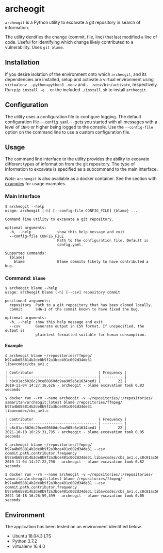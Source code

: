 # archeogit

`archeogit` is a Python utility to excavate a git repository in search of information.

The utility dentifies the change (commit, file, line) that last modified a line of code. Useful for identifying which change likely contributed to a vulnerability. Uses `git blame`.

## Installation

If you desire isolation of the environment onto which `archeogit`, and its dependencies are installed, setup and activate a virtual environment using `virtualenv --python=python3 .venv` and `. .venv/bin/activate`, respectively. Run `pip install -e .` or the included `./install.sh` to install `archeogit`.

## Configuration

The utility uses a configuration file to configure logging. The default configuration file---`config.yaml`---gets you started with all messages with a level of `INFO` or higher being logged to the console. Use the `--config-file` option on the command line to use a custom configuration file.

## Usage

The command line interface to the utility provides the ability to excavate different types of information from the git repository. The type of information to excavate is specified as a subcommand to the main interface.


*Note*: `archeogit` is also available as a docker container. See the section with [examples](#example) for usage examples.

### Main Interface

```
$ archeogit --help
usage: archeogit [-h] [--config-file CONFIG_FILE] {blame} ...

Command line utility to excavate a git repository.

optional arguments:
  -h, --help            show this help message and exit
  --config-file CONFIG_FILE
                        Path to the configuration file. Default is
                        config.yaml.

Supported Commands:
  {blame}
    blame               Blame commits likely to have contributed a bug.
```

### Command: `blame`

```
$ archeogit blame --help
usage: archeogit blame [-h] [--csv] repository commit

positional arguments:
  repository  Path to a git repository that has been cloned locally.
  commit      SHA-1 of the commit known to have fixed the bug.

optional arguments:
  -h, --help  show this help message and exit
  --csv       Generate output in CSV format. If unspecified, the output is
              plaintext formatted suitable for human consumption.
```

#### Example

```
$ archeogit blame ~/repositories/ffmpeg/ b97a4b658814b2de8b9f2a3bce491c002d34de31
libavcodec/cbs_av1.c

| Contributor                              | Frequency |
| ---------------------------------------- | --------- |
| c8c81ac5026c20ce60860dc9aa905e5e1634bed1 |        22 |
2019-11-04 14:27:18,626 - archeogit - blame excavation took 0.83 seconds

$ docker run --rm --name archeogit -v ~/repositories/:/repositories/ samaritan/archeogit:latest blame /repositories/ffmpeg/ b97a4b658814b2de8b9f2a3bce491c002d34de31
libavcodec/cbs_av1.c

| Contributor                              | Frequency |
| ---------------------------------------- | --------- |
| c8c81ac5026c20ce60860dc9aa905e5e1634bed1 |        22 | 
2021-10-18 16:26:31,795 - archeogit - blame excavation took 0.05 seconds
```

```
$ archeogit blame ~/repositories/ffmpeg/ b97a4b658814b2de8b9f2a3bce491c002d34de31 --csv
commit,path,contributor,frequency
b97a4b658814b2de8b9f2a3bce491c002d34de31,libavcodec/cbs_av1.c,c8c81ac5026c20ce60860dc9aa905e5e1634bed1,22
2019-11-04 14:27:22,798 - archeogit - blame excavation took 0.82 seconds

$ docker run --rm --name archeogit -v ~/repositories/:/repositories/ samaritan/archeogit:latest blame /repositories/ffmpeg/ b97a4b658814b2de8b9f2a3bce491c002d34de31 --csv
commit,path,contributor,frequency
b97a4b658814b2de8b9f2a3bce491c002d34de31,libavcodec/cbs_av1.c,c8c81ac5026c20ce60860dc9aa905e5e1634bed1,22
2021-10-18 16:26:59,399 - archeogit - blame excavation took 0.05 seconds
```

## Environment

The application has been tested on an environment identified below.

  * Ubuntu 18.04.3 LTS
  * Python 3.7.2
  * virtualenv 16.4.0
